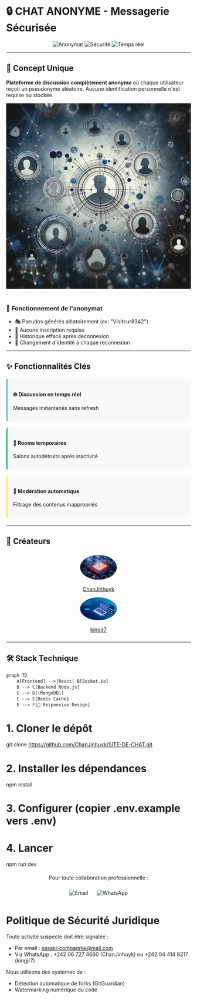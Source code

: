 # 🔒 CHAT ANONYME - Messagerie Sécurisée

<div align="center">
  <img src="https://img.shields.io/badge/Anonymat-100%25-brightgreen" alt="Anonymat">
  <img src="https://img.shields.io/badge/Sécurité-A%2B-important" alt="Sécurité">
  <img src="https://img.shields.io/badge/Temps%20réel-WebSockets-blue" alt="Temps réel">
</div>

---

## 🌟 Concept Unique
**Plateforme de discussion complètement anonyme** où chaque utilisateur reçoit un pseudonyme aléatoire. Aucune identification personnelle n'est requise ou stockée.

![Interface du chat anonyme](Anonyme_mess.jpeg).

### 🔐 Fonctionnement de l'anonymat
- 🎭 Pseudos générés aléatoirement (ex: "Visiteur8342")
- 🚫 Aucune inscription requise
- 🧹 Historique effacé après déconnexion
- 🔄 Changement d'identité à chaque reconnexion

---

## ✨ Fonctionnalités Clés
<div style="display: grid; grid-template-columns: repeat(auto-fit, minmax(250px, 1fr)); gap: 15px; margin: 20px 0;">
  <div style="background: #f8f9fa; padding: 15px; border-radius: 8px; border-left: 4px solid #6cb2eb;">
    <h4>🌐 Discussion en temps réel</h4>
    <p>Messages instantanés sans refresh</p>
  </div>
  <div style="background: #f8f9fa; padding: 15px; border-radius: 8px; border-left: 4px solid #38c172;">
    <h4>🔄 Rooms temporaires</h4>
    <p>Salons autodétruits après inactivité</p>
  </div>
  <div style="background: #f8f9fa; padding: 15px; border-radius: 8px; border-left: 4px solid #ffed4a;">
    <h4>📛 Modération automatique</h4>
    <p>Filtrage des contenus inappropriés</p>
  </div>
</div>

---

## 👥 Créateurs
<div align="center" style="margin: 25px 0;">
  <a href="https://github.com/ChanJinhuyk">
    <img src="Images/Chanjinhuyk.jpeg" width="100" style="border-radius: 50%;">
    <p>ChanJinhuyk</p>
  </a>
  <a href="https://github.com/kingjr7">
    <img src="Images/Kingjr7.jpeg" width="100" style="border-radius: 50%;">
    <p>kingjr7</p>
  </a>
</div>

---

## 🛠 Stack Technique
```mermaid
graph TD
    A[Frontend] -->|React| B[Socket.io]
    B --> C[Backend Node.js]
    C --> D[(MongoDB)]
    C --> E[Redis Cache]
    E --> F[📱 Responsive Design]
```
# 1. Cloner le dépôt
git clone https://github.com/ChanJinhuyk/SITE-DE-CHAT.git

# 2. Installer les dépendances
npm install

# 3. Configurer (copier .env.example vers .env)

# 4. Lancer
npm run dev


<div align="center" style="margin: 20px 0;"> <p>Pour toute collaboration professionnelle :</p> <a href="mailto:sasaki-compagnie@mail.com" style="text-decoration: none;"> <img src="https://img.shields.io/badge/📧_Email-sasaki--compagnie@mail.com-red?style=for-the-badge" alt="Email" style="margin: 10px;"> </a> <a href="https://whatsapp.com/channel/0029Vajrhmz96H4IsEjh4a41" style="text-decoration: none;"> <img src="https://img.shields.io/badge/💬_WhatsApp_Chaîne-Rejoindre-green?style=for-the-badge" alt="WhatsApp" style="margin: 10px;"> </a> </div>

# Politique de Sécurité Juridique

Toute activité suspecte doit être signalée :
- Par email : sasaki-compagnie@mail.com
- Via WhatsApp : +242 06 727 4660 (ChanJinhuyk) ou +242 04 414 8217 (kingjr7)

Nous utilisons des systèmes de :
- Détection automatique de forks (GitGuardian)
- Watermarking numérique du code
